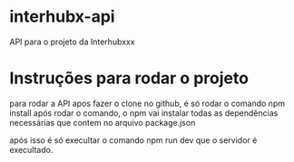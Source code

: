 # interhubx-api
API para o projeto da Interhubxxx

# Instruções para rodar o projeto

para rodar a API apos fazer o clone no github, é só rodar o comando npm install
após rodar o comando, o npm vai instalar todas as dependências necessárias que contem no arquivo package.json

após isso é só execultar o comando npm run dev que o servidor é execultado.
